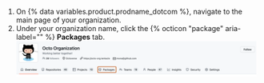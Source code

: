 1. On {% data variables.product.prodname_dotcom %}, navigate to the main page of your organization.
2. Under your organization name, click the {% octicon "package" aria-label="" %} **Packages** tab.
  ![Screenshot of @octo-org's profile page. The "Packages" tab is highlighted with an orange outline.](/assets/images/help/package-registry/org-tab-for-packages-with-overview-tab.png)
